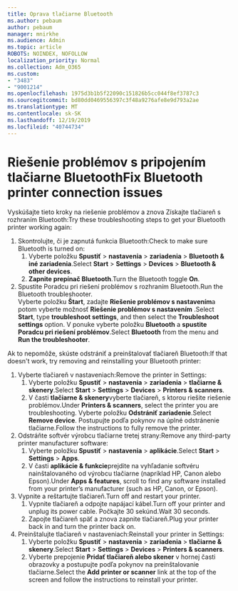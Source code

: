 ```yaml
---
title: Oprava tlačiarne Bluetooth
ms.author: pebaum
author: pebaum
manager: mnirkhe
ms.audience: Admin
ms.topic: article
ROBOTS: NOINDEX, NOFOLLOW
localization_priority: Normal
ms.collection: Adm_O365
ms.custom:
- "3483"
- "9001214"
ms.openlocfilehash: 1975d3b1b5f22090c151826b5cc044f8ef3787c3
ms.sourcegitcommit: bd80dd0469556397c3f48a9276afe8e9d793a2ae
ms.translationtype: MT
ms.contentlocale: sk-SK
ms.lasthandoff: 12/19/2019
ms.locfileid: "40744734"
---
```

# <a name="fix-bluetooth-printer-connection-issues"></a><span data-ttu-id="e3f74-102">Riešenie problémov s pripojením tlačiarne Bluetooth</span><span class="sxs-lookup"><span data-stu-id="e3f74-102">Fix Bluetooth printer connection issues</span></span>

<span data-ttu-id="e3f74-103">Vyskúšajte tieto kroky na riešenie problémov a znova Získajte tlačiareň s rozhraním Bluetooth:</span><span class="sxs-lookup"><span data-stu-id="e3f74-103">Try these troubleshooting steps to get your Bluetooth printer working again:</span></span>


1. <span data-ttu-id="e3f74-104">Skontrolujte, či je zapnutá funkcia Bluetooth:</span><span class="sxs-lookup"><span data-stu-id="e3f74-104">Check to make sure Bluetooth is turned on:</span></span>
    1. <span data-ttu-id="e3f74-105">Vyberte položku **Spustiť** > **nastavenia** > **zariadenia** > **Bluetooth & iné zariadenia**.</span><span class="sxs-lookup"><span data-stu-id="e3f74-105">Select **Start** > **Settings** > **Devices** > **Bluetooth & other devices**.</span></span>
    2. <span data-ttu-id="e3f74-106">**Zapnite prepínač Bluetooth**.</span><span class="sxs-lookup"><span data-stu-id="e3f74-106">Turn the Bluetooth toggle **On**.</span></span>
2. <span data-ttu-id="e3f74-107">Spustite Poradcu pri riešení problémov s rozhraním Bluetooth.</span><span class="sxs-lookup"><span data-stu-id="e3f74-107">Run the Bluetooth troubleshooter.</span></span> <br>
    <span data-ttu-id="e3f74-108">Vyberte položku **Štart**, zadajte **Riešenie problémov s nastavením**a potom vyberte možnosť **Riešenie problémov s nastavením** .</span><span class="sxs-lookup"><span data-stu-id="e3f74-108">Select **Start**, type **troubleshoot settings**, and then select the **Troubleshoot settings** option.</span></span> <span data-ttu-id="e3f74-109">V ponuke vyberte položku **Bluetooth** a **spustite Poradcu pri riešení problémov**.</span><span class="sxs-lookup"><span data-stu-id="e3f74-109">Select **Bluetooth** from the menu and **Run the troubleshooter**.</span></span>

<span data-ttu-id="e3f74-110">Ak to nepomôže, skúste odstrániť a preinštalovať tlačiareň Bluetooth:</span><span class="sxs-lookup"><span data-stu-id="e3f74-110">If that doesn't work, try removing and reinstalling your Bluetooth printer:</span></span>

1. <span data-ttu-id="e3f74-111">Vyberte tlačiareň v nastaveniach:</span><span class="sxs-lookup"><span data-stu-id="e3f74-111">Remove the printer in Settings:</span></span>
    1. <span data-ttu-id="e3f74-112">Vyberte položku **Spustiť** > **nastavenia** > **zariadenia** > **tlačiarne & skenery**.</span><span class="sxs-lookup"><span data-stu-id="e3f74-112">Select **Start** > **Settings** > **Devices** > **Printers & scanners**.</span></span>
    2. <span data-ttu-id="e3f74-113">V časti **tlačiarne & skenery**vyberte tlačiareň, s ktorou riešite riešenie problémov.</span><span class="sxs-lookup"><span data-stu-id="e3f74-113">Under **Printers & scanners**, select the printer you are troubleshooting.</span></span> <span data-ttu-id="e3f74-114">Vyberte položku **Odstrániť zariadenie**.</span><span class="sxs-lookup"><span data-stu-id="e3f74-114">Select **Remove device**.</span></span> <span data-ttu-id="e3f74-115">Postupujte podľa pokynov na úplné odstránenie tlačiarne.</span><span class="sxs-lookup"><span data-stu-id="e3f74-115">Follow the instructions to fully remove the printer.</span></span>
2. <span data-ttu-id="e3f74-116">Odstráňte softvér výrobcu tlačiarne tretej strany:</span><span class="sxs-lookup"><span data-stu-id="e3f74-116">Remove any third-party printer manufacturer software:</span></span>
    1. <span data-ttu-id="e3f74-117">Vyberte položku **Spustiť** > **nastavenia** > **aplikácie**.</span><span class="sxs-lookup"><span data-stu-id="e3f74-117">Select **Start** > **Settings** > **Apps**.</span></span>
    2. <span data-ttu-id="e3f74-118">V časti **aplikácie & funkcie**prejdite na vyhľadanie softvéru nainštalovaného od výrobcu tlačiarne (napríklad HP, Canon alebo Epson).</span><span class="sxs-lookup"><span data-stu-id="e3f74-118">Under **Apps & features**, scroll to find any software installed from your printer’s manufacturer (such as HP, Canon, or Epson).</span></span>
3. <span data-ttu-id="e3f74-119">Vypnite a reštartujte tlačiareň.</span><span class="sxs-lookup"><span data-stu-id="e3f74-119">Turn off and restart your printer.</span></span>
   1. <span data-ttu-id="e3f74-120">Vypnite tlačiareň a odpojte napájací kábel.</span><span class="sxs-lookup"><span data-stu-id="e3f74-120">Turn off your printer and unplug its power cable.</span></span> <span data-ttu-id="e3f74-121">Počkajte 30 sekúnd.</span><span class="sxs-lookup"><span data-stu-id="e3f74-121">Wait 30 seconds.</span></span> 
   2. <span data-ttu-id="e3f74-122">Zapojte tlačiareň späť a znova zapnite tlačiareň.</span><span class="sxs-lookup"><span data-stu-id="e3f74-122">Plug your printer back in and turn the printer back on.</span></span>
4. <span data-ttu-id="e3f74-123">Preinštalujte tlačiareň v nastaveniach:</span><span class="sxs-lookup"><span data-stu-id="e3f74-123">Reinstall your printer in Settings:</span></span>
    1. <span data-ttu-id="e3f74-124">Vyberte položku **Spustiť** > **nastavenia** > **zariadenia** > **tlačiarne & skenery**.</span><span class="sxs-lookup"><span data-stu-id="e3f74-124">Select **Start** > **Settings** > **Devices** > **Printers & scanners**.</span></span>
    2. <span data-ttu-id="e3f74-125">Vyberte prepojenie **Pridať tlačiareň alebo skener** v hornej časti obrazovky a postupujte podľa pokynov na preinštalovanie tlačiarne.</span><span class="sxs-lookup"><span data-stu-id="e3f74-125">Select the **Add printer or scanner** link at the top of the screen and follow the instructions to reinstall your printer.</span></span>
